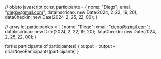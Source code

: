 // objeto javascript
const participante = {
  nome: "Diego";
  email: "diego@gmail.com";
  dataInscricao: new Date(2024, 2, 22, 19, 20);
  dataCheckIn: new Date(2024, 2, 25, 22, 00);
}

// array
let participantes = [
  {
    nome: "Diego";
    email: "diego@gmail.com";
    dataInscricao: new Date(2024, 2, 22, 19, 20);
    dataCheckIn: new Date(2024, 2, 25, 22, 00);
  }

for(let participante of participantes) {
output = output + criarNovoParticipante(participante)
}